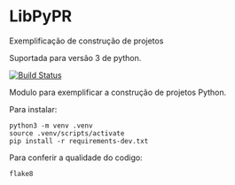 # LibPyPR
Exemplificação de construção de projetos

Suportada para versão 3 de python. 

[![Build Status](https://app.travis-ci.com/EduardoDsdP/requests.svg?branch=master)](https://app.travis-ci.com/EduardoDsdP/requests)

Modulo para exemplificar a construção de projetos Python.


Para instalar:

````console
python3 -m venv .venv
source .venv/scripts/activate
pip install -r requirements-dev.txt
````
Para conferir a qualidade do codigo:

````console
flake8
````